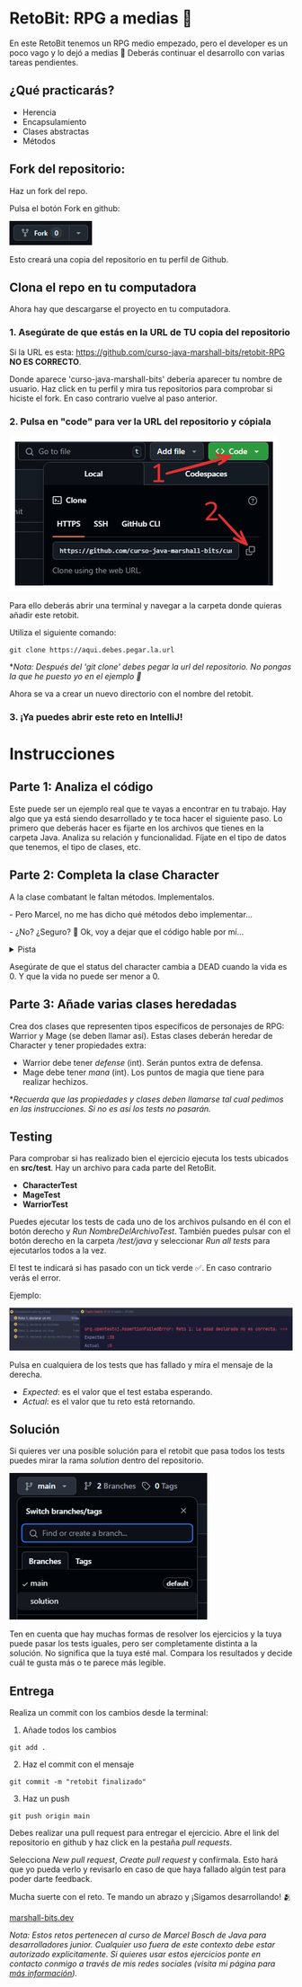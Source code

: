 # RetoBit: RPG a medias 🧝

En este RetoBit tenemos un RPG medio empezado, pero el developer es un poco vago y lo dejó a medias 🤔
Deberás continuar el desarrollo con varias tareas pendientes.

## ¿Qué practicarás?

- Herencia
- Encapsulamiento
- Clases abstractas
- Métodos

## Fork del repositorio:

Haz un fork del repo.

Pulsa el botón Fork en github:

![fork](public/img1.png)

Esto creará una copia del repositorio en tu perfil de Github. 

## Clona el repo en tu computadora

Ahora hay que descargarse el proyecto en tu computadora.

### 1. Asegúrate de que estás en la URL de TU copia del repositorio
   

Si la URL es esta: https://github.com/curso-java-marshall-bits/retobit-RPG **NO ES CORRECTO**.
    

Donde aparece 'curso-java-marshall-bits' debería aparecer tu nombre de usuario. Haz click en tu perfil y mira tus repositorios para comprobar si hiciste el fork. En caso contrario vuelve al paso anterior. 


### 2. Pulsa en "code" para ver la URL del repositorio y cópiala

![clone](public/img2.png)

Para ello deberás abrir una terminal y navegar a la carpeta donde quieras añadir este retobit.

Utiliza el siguiente comando:

```commandline
git clone https://aqui.debes.pegar.la.url
```

**Nota: Después del 'git clone' debes pegar la url del repositorio. No pongas la que he puesto yo en el ejemplo 🤣*

Ahora se va a crear un nuevo directorio con el nombre del retobit.

### 3. ¡Ya puedes abrir este reto en IntelliJ!

# Instrucciones

## Parte 1: Analiza el código

Este puede ser un ejemplo real que te vayas a encontrar en tu trabajo. Hay algo que ya está siendo desarrollado y te toca hacer el siguiente paso. Lo primero que deberás hacer es fijarte en los archivos que tienes en la carpeta Java. Analiza su relación y funcionalidad. Fíjate en el tipo de datos que tenemos, el tipo de clases, etc.

## Parte 2: Completa la clase Character

A la clase combatant le faltan métodos.
Implementalos. 

\- Pero Marcel, no me has dicho qué métodos debo implementar...

\- ¿No? ¿Seguro? 🤔 Ok, voy a dejar que el código hable por mí... 

<details>
  <summary>Pista</summary>
Fíjate en la interfaz de Combatant y verás todos los métodos a implementar.
Si intentas ejecutar los tests saltará error y te dirá qué métodos faltan.

</details>

Asegúrate de que el status del character cambia a DEAD cuando la vida es 0. Y que la vida no puede ser menor a 0.

## Parte 3: Añade varias clases heredadas

Crea dos clases que representen tipos específicos de personajes de RPG: Warrior y Mage (se deben llamar así). Estas clases deberán heredar de Character y tener propiedades extra:

- Warrior debe tener *defense* (int). Serán puntos extra de defensa.
- Mage debe tener *mana* (int). Los puntos de magia que tiene para realizar hechizos.

**Recuerda que las propiedades y clases deben llamarse tal cual pedimos en las instrucciones. Si no es así los tests no pasarán.*

## Testing

Para comprobar si has realizado bien el ejercicio ejecuta los tests ubicados en **src/test**. Hay un archivo para cada parte del RetoBit.

- **CharacterTest**
- **MageTest**
- **WarriorTest**

Puedes ejecutar los tests de cada uno de los archivos pulsando en él con el botón derecho y *Run NombreDelArchivoTest*. También puedes pulsar con el botón derecho en la carpeta */test/java* y seleccionar *Run all tests* para ejecutarlos todos a la vez. 

El test te indicará si has pasado con un tick verde ✅. En caso contrario verás el error.

Ejemplo:

![img.png](public/img3.png)

Pulsa en cualquiera de los tests que has fallado y mira el mensaje de la derecha.

- *Expected*: es el valor que el test estaba esperando.
- *Actual*: es el valor que tu reto está retornando. 

## Solución

Si quieres ver una posible solución para el retobit que pasa todos los tests puedes mirar la rama *solution* dentro del repositorio.

![rama solution](public/img4.png)

Ten en cuenta que hay muchas formas de resolver los ejercicios y la tuya puede pasar los tests iguales, pero ser completamente distinta a la solución. No significa que la tuya esté mal. Compara los resultados y decide cuál te gusta más o te parece más legible.

## Entrega

Realiza un commit con los cambios desde la terminal:

1. Añade todos los cambios
````commandline
git add .
````

2. Haz el commit con el mensaje
````commandline
git commit -m "retobit finalizado"
````

3. Haz un push
````commandline
git push origin main
````

Debes realizar una pull request para entregar el ejercicio. Abre el link del repositorio en github y haz click en la pestaña *pull requests*.

Selecciona *New pull request*, *Create pull request* y confírmala. Esto hará que yo pueda verlo y revisarlo en caso de que haya fallado algún test para poder darte feedback.

Mucha suerte con el reto. Te mando un abrazo y ¡Sigamos desarrollando! 🫂

[marshall-bits.dev](http://marshall-bits.dev)

*Nota: Estos retos pertenecen al curso de Marcel Bosch de Java para desarrolladores junior. Cualquier uso fuera de este contexto debe estar autorizado explícitamente. Si quieres usar estos ejercicios ponte en contacto conmigo a través de mis redes sociales (visita mi página para [más información](http://marshall-bits.dev)).* 